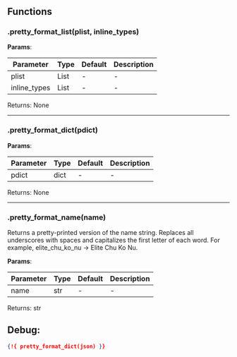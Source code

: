 # 

## Functions


### .pretty_format_list(plist, inline_types)



**Params**:

| Parameter | Type | Default | Description |
| --------- | ---- | ------- | ----------- |
| plist | List | - | - |
| inline_types | List | - | - |

Returns: None

 --- 

### .pretty_format_dict(pdict)



**Params**:

| Parameter | Type | Default | Description |
| --------- | ---- | ------- | ----------- |
| pdict | dict | - | - |

Returns: None

 --- 

### .pretty_format_name(name)

Returns a pretty-printed version of the name string.
Replaces all underscores with spaces and capitalizes the first letter
of each word.
For example, elite_chu_ko_nu -> Elite Chu Ko Nu.




**Params**:

| Parameter | Type | Default | Description |
| --------- | ---- | ------- | ----------- |
| name | str | - | - |

Returns: str


 
## Debug:
```json
{!{ pretty_format_dict(json) }}
```